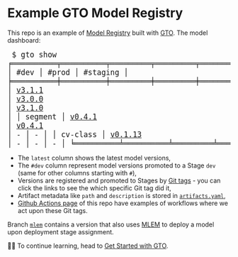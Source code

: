 # Example GTO Model Registry

This repo is an example of [Model Registry] built with [GTO]. The model dashboard:

<big><pre>
$ gto show
╒══════════╤══════════╤═════════╤═════════╤════════════╕
│ name     │ latest   │ #dev    │ #prod   │ #staging   │
╞══════════╪══════════╪═════════╪═════════╪════════════╡
│ churn    │ [v3.1.1](https://github.com/iterative/example-gto/releases/tag/churn@v3.1.1)   │ [v3.1.1](https://github.com/iterative/example-gto/releases/tag/churn#dev#5)  │ [v3.0.0](https://github.com/iterative/example-gto/releases/tag/churn#prod#3)  │ [v3.1.0](https://github.com/iterative/example-gto/releases/tag/churn#staging#2)     │
│ segment  │ [v0.4.1](https://github.com/iterative/example-gto/releases/tag/segment@v0.4.1)   │ [v0.4.1](https://github.com/iterative/example-gto/releases/tag/segment#dev#1)  │ -       │ -          │
│ cv-class │ [v0.1.13](https://github.com/iterative/example-gto/releases/tag/cv-class@v0.1.13)  │ -       │ -       │ -          │
╘══════════╧══════════╧═════════╧═════════╧════════════╛
</pre></big>

- The `latest` column shows the latest model versions,
- The `#dev` column represent model versions promoted to a Stage `dev` (same for
  other columns starting with `#`),
- Versions are registered and promoted to Stages by [Git tags] - you can click the
  links to see the which specific Git tag did it,
- Artifact metadata like `path` and `description` is stored in
  [`artifacts.yaml`],
- [Github Actions page] of this repo have examples of workflows where we act
  upon these Git tags.

Branch [`mlem`] contains a version that also uses [MLEM] to deploy a model upon
deployment stage assignment.

🧑‍💻 To continue learning, head to [Get Started with GTO].

[github actions page]: https://github.com/iterative/example-gto/actions
[get started with gto]: https://mlem.ai/doc/gto/get-started
[model registry]: https://mlem.ai/doc/use-cases/model-registry
[`mlem`]: https://github.com/iterative/example-gto/tree/mlem
[mlem]: https://mlem.ai/
[gto]: https://github.com/iterative/gto
[git tags]: https://github.com/iterative/example-gto/tags
[`artifacts.yaml`]:
  https://github.com/iterative/example-gto/blob/main/artifacts.yaml
